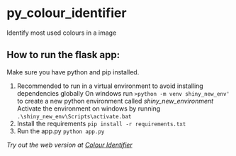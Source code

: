 # py_colour_identifier
Identify most used colours in a image

## How to run the flask app:
Make sure you have python and pip installed.

1. Recommended to run in a virtual environment to avoid installing dependencies globally
   On windows run `>python -m venv shiny_new_env'` to create a new python environment called *shiny_new_environment*
   Activate the environment on windows by running `.\shiny_new_env\Scripts\activate.bat`
2. Install the requirements `pip install -r requirements.txt`
3. Run the app.py `python app.py`


_Try out the web version at [Colour Identifier](https://colour-identifier.herokuapp.com/)_
